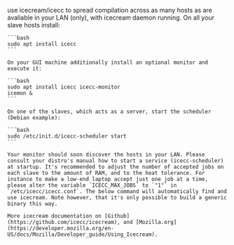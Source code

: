 use icecream/icecc to spread compilation across as many hosts as are avaliable in your LAN (only), with icecream daemon running. On all your slave hosts install:

    ```bash
    sudo apt install icecc
    ```

    On your GUI machine additionally install an optional monitor and execute it:

    ```bash
    sudo apt install icecc icecc-monitor
    icemon &
    ```

    On one of the slaves, which acts as a server, start the scheduler (Debian example):

    ```bash
    sudo /etc/init.d/icecc-scheduler start
    ```

    Your monitor should soon discover the hosts in your LAN. Please consult your distro's manual how to start a service (icecc-scheduler) at startup. It's recommended to adjust the number of accepted jobs on each slave to the amount of RAM, and to the heat tolerance. For instance to make a low-end laptop accept just one job at a time, please alter the variable `ICECC_MAX_JOBS` to `"1"` in `/etc/icecc/icecc.conf`. The below command will automatically find and use icecream. Note however, that it's only possible to build a generic binary this way.

    More icecream documentation on [Github](https://github.com/icecc/icecream), and [Mozilla.org](https://developer.mozilla.org/en-US/docs/Mozilla/Developer_guide/Using_Icecream).

